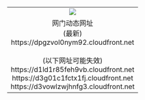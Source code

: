 ﻿<table>
  <tr></tr>
  <tr><td colspan=2 align=center><img src="https://dpgzvol0nym92.cloudfront.net/Up/oGate.jpg" /></td></tr>
  <tr><td colspan=2 align=center>网门动态网址<br/>(最新)
<br>https://dpgzvol0nym92.cloudfront.net
<br/><br/>(以下网址可能失效)
<br>https://d1ld1r85feh9vb.cloudfront.net
<br>https://d3g01c1fctx1fj.cloudfront.net
<br>https://d3vowlzwjhnfg3.cloudfront.net
    </td>
  </tr>
</table>
